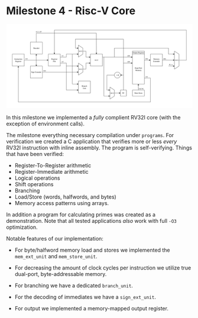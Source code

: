 # Milestone 4 - Risc-V Core

![rv32i-schematic](../assets/riscv.png)

In this milestone we implemented a _fully_ complient RV32I core (with the exception of environment calls).

The milestone everything necessary compilation under `programs`. For verification we created a C application that verifies more or less *every* RV32I instruction with inline assembly. The program is self-verifying. Things that have been verified:

- Register-To-Register arithmetic
- Register-Immediate arithmetic
- Logical operations
- Shift operations
- Branching
- Load/Store (words, halfwords, and bytes)
- Memory access patterns using arrays.

In addition a program for calculating primes was created as a demonstration. Note that all tested applications _also_ work with full `-O3` optimization.

Notable features of our implementation:

- For byte/halfword memory load and stores we implemented the `mem_ext_unit` and `mem_store_unit`.

- For decreasing the amount of clock cycles per instruction we utilize true dual-port, byte-addressable memory.

- For branching we have a dedicated `branch_unit`.

- For the decoding of immediates we have a `sign_ext_unit`.

- For output we implemented a memory-mapped output register.
